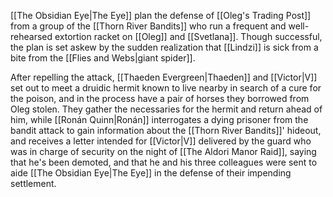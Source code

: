 [[The Obsidian Eye|The Eye]] plan the defense of [[Oleg's Trading Post]] from a group of the [[Thorn River Bandits]] who run a frequent and well-rehearsed extortion racket on [[Oleg]] and [[Svetlana]]. Though successful, the plan is set askew by the sudden realization that [[Lindzi]] is sick from a bite from the [[Flies and Webs|giant spider]].

After repelling the attack, [[Thaeden Evergreen|Thaeden]] and [[Victor|V]] set out to meet a druidic hermit known to live nearby in search of a cure for the poison, and in the process have a pair of horses they borrowed from Oleg stolen. They gather the necessaries for the hermit and return ahead of him, while [[Ronán Quinn|Ronán]] interrogates a dying prisoner from the bandit attack to gain information about the [[Thorn River Bandits]]' hideout, and receives a letter intended for [[Victor|V]] delivered by the guard who was in charge of security on the night of [[The Aldori Manor Raid]], saying that he's been demoted, and that he and his three colleagues were sent to aide [[The Obsidian Eye|The Eye]] in the defense of their impending settlement.
